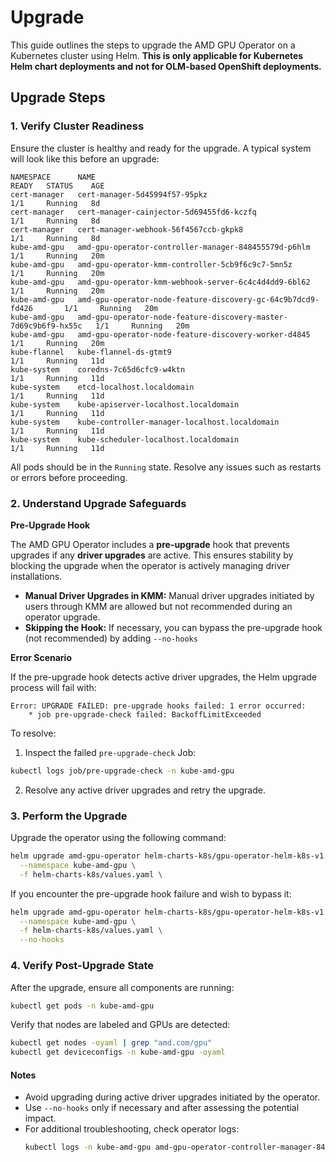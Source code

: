 # Upgrade

This guide outlines the steps to upgrade the AMD GPU Operator on a Kubernetes cluster using Helm. **This is only applicable for Kubernetes Helm chart deployments and not for OLM-based OpenShift deployments.**

## Upgrade Steps

### 1. Verify Cluster Readiness

Ensure the cluster is healthy and ready for the upgrade. A typical system will look like this before an upgrade:

```
NAMESPACE      NAME                                                              READY   STATUS    AGE
cert-manager   cert-manager-5d45994f57-95pkz                                     1/1     Running   8d
cert-manager   cert-manager-cainjector-5d69455fd6-kczfq                          1/1     Running   8d
cert-manager   cert-manager-webhook-56f4567ccb-gkpk8                             1/1     Running   8d
kube-amd-gpu   amd-gpu-operator-controller-manager-848455579d-p6hlm              1/1     Running   20m
kube-amd-gpu   amd-gpu-operator-kmm-controller-5cb9f6c9c7-5mn5z                  1/1     Running   20m
kube-amd-gpu   amd-gpu-operator-kmm-webhook-server-6c4c4d4dd9-6bl62              1/1     Running   20m
kube-amd-gpu   amd-gpu-operator-node-feature-discovery-gc-64c9b7dcd9-fd426       1/1     Running   20m
kube-amd-gpu   amd-gpu-operator-node-feature-discovery-master-7d69c9b6f9-hx55c   1/1     Running   20m
kube-amd-gpu   amd-gpu-operator-node-feature-discovery-worker-d4845              1/1     Running   20m
kube-flannel   kube-flannel-ds-gtmt9                                             1/1     Running   11d
kube-system    coredns-7c65d6cfc9-w4ktn                                          1/1     Running   11d
kube-system    etcd-localhost.localdomain                                        1/1     Running   11d
kube-system    kube-apiserver-localhost.localdomain                              1/1     Running   11d
kube-system    kube-controller-manager-localhost.localdomain                     1/1     Running   11d
kube-system    kube-scheduler-localhost.localdomain                              1/1     Running   11d
```

All pods should be in the `Running` state. Resolve any issues such as restarts or errors before proceeding.

### 2. Understand Upgrade Safeguards

**Pre-Upgrade Hook**

The AMD GPU Operator includes a **pre-upgrade** hook that prevents upgrades if any **driver upgrades** are active. This ensures stability by blocking the upgrade when the operator is actively managing driver installations.

- **Manual Driver Upgrades in KMM:** Manual driver upgrades initiated by users through KMM are allowed but not recommended during an operator upgrade.
- **Skipping the Hook:** If necessary, you can bypass the pre-upgrade hook (not recommended) by adding ```--no-hooks```

**Error Scenario**

If the pre-upgrade hook detects active driver upgrades, the Helm upgrade process will fail with:
```
Error: UPGRADE FAILED: pre-upgrade hooks failed: 1 error occurred:
    * job pre-upgrade-check failed: BackoffLimitExceeded
```

To resolve:
1. Inspect the failed `pre-upgrade-check` Job:
```bash
kubectl logs job/pre-upgrade-check -n kube-amd-gpu
```
2. Resolve any active driver upgrades and retry the upgrade.

### 3. Perform the Upgrade

Upgrade the operator using the following command:

```bash
helm upgrade amd-gpu-operator helm-charts-k8s/gpu-operator-helm-k8s-v1.0.0.tgz \
  --namespace kube-amd-gpu \
  -f helm-charts-k8s/values.yaml \
```

If you encounter the pre-upgrade hook failure and wish to bypass it:

```bash
helm upgrade amd-gpu-operator helm-charts-k8s/gpu-operator-helm-k8s-v1.0.0.tgz \
  --namespace kube-amd-gpu \
  -f helm-charts-k8s/values.yaml \
  --no-hooks
```

### 4. Verify Post-Upgrade State

After the upgrade, ensure all components are running:

```bash
kubectl get pods -n kube-amd-gpu
```

Verify that nodes are labeled and GPUs are detected:

```bash
kubectl get nodes -oyaml | grep "amd.com/gpu"
kubectl get deviceconfigs -n kube-amd-gpu -oyaml
```

#### **Notes**

- Avoid upgrading during active driver upgrades initiated by the operator.
- Use `--no-hooks` only if necessary and after assessing the potential impact.
- For additional troubleshooting, check operator logs:
  ```bash
  kubectl logs -n kube-amd-gpu amd-gpu-operator-controller-manager-848455579d-p6hlm
  ```